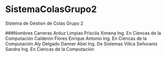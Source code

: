 # SistemaColasGrupo2
Sistema de Gestion de Colas Grupo 2


###Nombres					                    Carreras
Arduz Limpias Priscila Ximena		    Ing. En Ciencas de la Computación
Calderón Flores Enrique Antonio		  Ing. En Ciencas de la Computación
Aly Delgado Danner Abel			        Ing. De Sistemas
Villca Señoranis Sandra			        Ing. En Ciencas de la Computación
